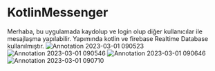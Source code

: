 # KotlinMessenger
Merhaba, bu uygulamada kaydolup ve login olup diğer kullanıcılar ile mesajlaşma yapılabilir. Yapımında kotlin ve firebase Realtime Database kullanılmıştır.
![Annotation 2023-03-01 090523](https://user-images.githubusercontent.com/32748588/222058733-77f94ca7-944b-4000-a636-e9f45cd8effe.png)
![Annotation 2023-03-01 090546](https://user-images.githubusercontent.com/32748588/222058775-14bbdbe4-bdc9-46d2-9d36-620e9904807d.png)
![Annotation 2023-03-01 090646](https://user-images.githubusercontent.com/32748588/222058792-5a4e38b7-7674-480b-8524-f779fad65e54.png)
![Annotation 2023-03-01 090710](https://user-images.githubusercontent.com/32748588/222058806-5f414b30-8f2d-4101-9b05-a547b264936a.png)

